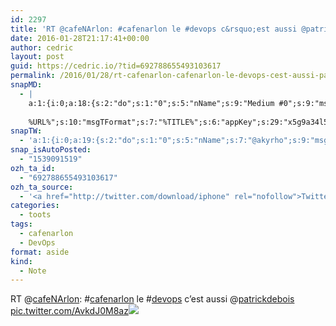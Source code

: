 ```yaml
---
id: 2297
title: 'RT @cafeNArlon: #cafenarlon le #devops c&rsquo;est aussi @patrickdebois pic.twitter.com/AvkdJ0M8az'
date: 2016-01-28T21:17:41+00:00
author: cedric
layout: post
guid: https://cedric.io/?tid=692788655493103617
permalink: /2016/01/28/rt-cafenarlon-cafenarlon-le-devops-cest-aussi-patrickdebois-pic-twitter-com-avkdj0m8az/
snapMD:
  - |
    a:1:{i:0;a:18:{s:2:"do";s:1:"0";s:5:"nName";s:9:"Medium #0";s:9:"msgFormat";s:19:"%FULLTEXT%
    
    %URL%";s:10:"msgTFormat";s:7:"%TITLE%";s:6:"appKey";s:29:"x5g9a34l5z294i5y2q284e4g54454";s:6:"appSec";s:85:"d3h0a44e4s2b4i5u2r234m5f5b4v2l5q2a444h574347464a454x2w20374447494c484b4w2c464f5u2d4z2";s:8:"inclTags";s:1:"1";s:7:"fltrsOn";i:0;s:5:"fltrs";a:0:{}s:7:"proxyOn";i:0;s:7:"useSURL";i:0;s:1:"v";i:350;s:4:"publ";s:1:"0";s:11:"accessToken";s:65:"2353413aa5437433e5648ccf74a16119308317c52d1a24d8ed99f26add037528a";s:12:"appAppUserID";s:65:"104b21fd8da79171a6e7bf800d03b4b761204f242935e05d2d86850a6b1635f77";s:14:"appAppUserName";s:26:"Cédric Bousmanne (akyrho)";s:13:"appAppUserURL";s:26:"https://medium.com/@akyrho";s:7:"pubList";a:0:{}}}
snapTW:
  - 'a:1:{i:0;a:19:{s:2:"do";s:1:"0";s:5:"nName";s:7:"@akyrho";s:9:"msgFormat";s:26:"%TITLE%. %EXCERPT% - %URL%";s:6:"appKey";s:55:"x5g9a8325v2y475r3c4m48584n53446p423r3r5u3e356j5j3k4r2p3";s:6:"appSec";s:105:"d3h0a94o46415u594v3q5l5n5l4r4x474x4j484o473u4i5w2m4k494z2k344n306n5r3l5v2s554p4n3p3k45495c3z4v4d3m3u5w525";s:7:"fltrsOn";i:0;s:5:"fltrs";a:0:{}s:7:"proxyOn";i:0;s:7:"useSURL";i:0;s:1:"v";i:350;s:5:"twURL";s:25:"http://twitter.com/akyrho";s:11:"accessToken";s:50:"6678782-Eyg60SCeh7762DEIsYtTPD5GVeOuSN8ATMdF2Lpppe";s:14:"accessTokenSec";s:45:"PgGDCbcYLJnR5esZjY9ID72A33mUNCYnQwaQTBsojSJNa";s:5:"tw140";i:0;s:10:"riComments";s:1:"1";s:11:"riCommentsM";s:1:"1";s:12:"riCommentsAA";s:1:"1";s:8:"attchImg";s:1:"1";s:9:"wpImgSize";s:4:"full";}}'
snap_isAutoPosted:
  - "1539091519"
ozh_ta_id:
  - "692788655493103617"
ozh_ta_source:
  - '<a href="http://twitter.com/download/iphone" rel="nofollow">Twitter for iPhone</a>'
categories:
  - toots
tags:
  - cafenarlon
  - DevOps
format: aside
kind:
  - Note
---
```

RT <span class="username username_linked">@<a href="https://twitter.com/cafeNArlon" title="Café Numérique Arlon">cafeNArlon</a></span>: <span class="hashtag hashtag_local">#<a href="https://cedric.io/tag/cafenarlon/">cafenarlon</a> le <span class="hashtag hashtag_local">#<a href="https://cedric.io/tag/devops/">devops</a> c&rsquo;est aussi <span class="username username_linked">@<a href="https://twitter.com/patrickdebois" title="Patrick Debois">patrickdebois</a></span> <a href="https://twitter.com/cafeNArlon/status/692786234477957121/photo/1" title="https://twitter.com/cafeNArlon/status/692786234477957121/photo/1" class="link link_untco link_untco_image">pic.twitter.com/AvkdJ0M8az</a><span class="embed_image embed_image_yes"><a href="https://twitter.com/cafeNArlon/status/692786234477957121/photo/1"><img src="https://i0.wp.com/pbs.twimg.com/media/CZ1FZh2WcAAInaK.jpg?w=900&#038;ssl=1" data-recalc-dims="1" /></a></span></p>
